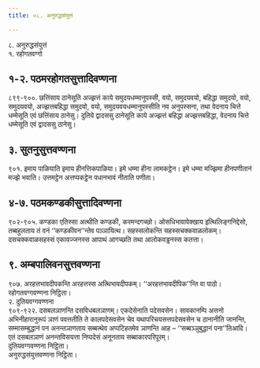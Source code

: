 ```yaml
---
title: ०८. अनुरुद्धसंयुत्तं

---
```

८. अनुरुद्धसंयुत्तं  
१. रहोगतवग्गो  


## १-२. पठमरहोगतसुत्तादिवण्णना

८९९-९००. छत्तिंसाय ठानेसूति अज्झत्तं काये समुदयधम्मानुपस्सी, वयो, समुदयवयो, बहिद्धा समुदयो, वयो, समुदयवयो, अज्झत्तबहिद्धा समुदयो, वयो, समुदयवयधम्मानुपस्सीति नव अनुपस्सना, तथा वेदनाय चित्ते धम्मेसूति एवं छत्तिंसाय ठानेसु। दुतिये द्वादससु ठानेसूति काये अज्झत्तं बहिद्धा अज्झत्तबहिद्धा, वेदनाय चित्ते धम्मेसूति एवं द्वादससु ठानेसु।  


## ३. सुतनुसुत्तवण्णना

९०१. इमाय पाळियाति इमाय हीनत्तिकपाळिया। इमे धम्मा हीना लामकट्ठेन। इमे धम्मा मज्झिमा हीनपणीतानं मज्झे भवाति। उत्तमट्ठेन अत्तप्पकट्ठेन पधानभावं नीताति पणीता।  


## ४-७. पठमकण्डकीसुत्तादिवण्णना

९०२-९०५. कण्डका एतिस्सा अत्थीति कण्डकी, करमन्दगच्छो। ओसधिभावापेक्खाय इत्थिलिङ्गनिद्देसो, तब्बहुलताय तं वनं ‘‘कण्डकीवन’’न्तेव पञ्ञायित्थ। सहस्सलोकन्ति सहस्सचक्कवाळलोकम्। दसचक्कवाळसहस्सं एकावज्जनस्स आपाथं आगच्छति तथा आलोकवड्ढनस्स कतत्ता।  


## ९. अम्बपालिवनसुत्तवण्णना

९०७. अरहत्तभावदीपकन्ति अरहत्तस्स अत्थिभावदीपकम्। ‘‘अरहत्तभावदीपिक’’न्ति वा पाठो।  
रहोगतवग्गवण्णना निट्ठिता।  
२. दुतियवग्गवण्णना  
९०९-९२२. दसबलञाणन्ति दसविधबलञाणम्। एकदेसेनाति पदेसवसेन। सावकानम्पि अत्तनो अभिनीहारानुरूपं ञाणं पवत्ततीति ते कालपदेसवसेन चेव यथापरिचयसत्तपदेसवसेन च ठानानीति जानन्ति, सम्मासम्बुद्धानं पन अनन्तञाणताय सब्बत्थेव अप्पटिहतमेव ञाणन्ति आह – ‘‘सब्बञ्ञुबुद्धानं पना’’तिआदि। एतं दसबलञाणं अनन्तविसयत्ता निप्पदेसं अनूनताय सब्बाकारपरिपूरम्।  
दुतियवग्गवण्णना निट्ठिता।  
अनुरुद्धसंयुत्तवण्णना निट्ठिता।  